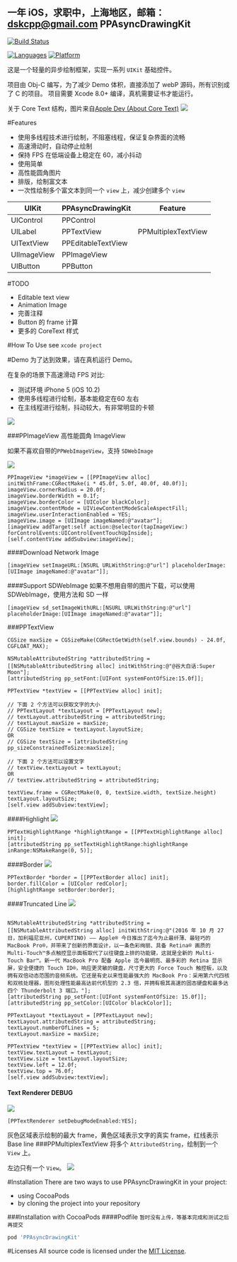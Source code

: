 一年 iOS，求职中，上海地区，邮箱：dskcpp@gmail.com
PPAsyncDrawingKit
------------------------
[![Build Status](https://travis-ci.org/DSKcpp/PPAsyncDrawingKit.svg?branch=master)](https://travis-ci.org/DSKcpp/PPAsyncDrawingKit)

[![Languages](https://img.shields.io/badge/languages-ObjC%20%7C%20Swift-blue.svg)](https://github.com/DSKcpp/PPAsyncDrawingKit)
[![Platform](https://img.shields.io/badge/platforms-iOS%207.0%2B-blue.svg)](https://github.com/DSKcpp/PPAsyncDrawingKit)


这是一个轻量的异步绘制框架，实现一系列 `UIKit` 基础控件。

项目由 Obj-C 编写，为了减少 Demo 体积，直接添加了 webP 源码，所有识别成了 C 的项目。
项目需要 Xcode 8.0+ 编译，真机需要证书才能运行。

关于 Core Text 结构，图片来自[Apple Dev (About Core Text)](https://developer.apple.com/library/content/documentation/StringsTextFonts/Conceptual/CoreText_Programming/Introduction/Introduction.html#//apple_ref/doc/uid/TP40005533-CH1-SW1)
![](https://developer.apple.com/library/content/documentation/StringsTextFonts/Conceptual/CoreText_Programming/Art/core_text_arch_2x.png)

#Features
* 使用多线程技术进行绘制，不阻塞线程，保证复杂界面的流畅
* 高速滑动时，自动停止绘制
* 保持 FPS 在低端设备上稳定在 60，减小抖动
* 使用简单
* 高性能圆角图片
* 排版，绘制富文本
* 一次性绘制多个富文本到同一个 `view` 上，减少创建多个 `view`


| UIKit | PPAsyncDrawingKit | Feature |
| --- | --- | --- |
| UIControl | PPControl |   |
| UILabel | PPTextView  | PPMultiplexTextView |
| UITextView | PPEditableTextView |   |
| UIImageView | PPImageView  |
| UIButton | PPButton |   |


#TODO
* Editable text view
* Animation Image
* 完善注释
* Button 的 frame 计算
* 更多的 CoreText 样式

#How To Use
see `xcode project`

#Demo
为了达到效果，请在真机运行 Demo。

在复杂的场景下高速滑动 FPS 对比:

* 测试环境 iPhone 5 (iOS 10.2)
* 使用多线程进行绘制，基本能稳定在60 左右
* 在主线程进行绘制，抖动较大，有非常明显的卡顿

![](http://ww4.sinaimg.cn/large/9bffd8f9jw1fcde9s4ac1j20jy0jsdh7.jpg)

###PPImageView
高性能圆角 ImageView

如果不喜欢自带的`PPWebImageView`，支持 `SDWebImage`

![](http://ww4.sinaimg.cn/large/9bffd8f9gw1fbk3ht0t1zj20a108btat.jpg)

```Obj-C
PPImageView *imageView = [[PPImageView alloc] initWithFrame:CGRectMake(i * 45.0f, 5.0f, 40.0f, 40.0f)];
imageView.cornerRadius = 20.0f;
imageView.borderWidth = 0.1f;
imageView.borderColor = [UIColor blackColor];
imageView.contentMode = UIViewContentModeScaleAspectFill;
imageView.userInteractionEnabled = YES;
imageView.image = [UIImage imageNamed:@"avatar"];
[imageView addTarget:self action:@selector(tapImageView:) forControlEvents:UIControlEventTouchUpInside];
[self.contentView addSubview:imageView];

```
####Download Network Image

```Obj-C
[imageView setImageURL:[NSURL URLWithString:@"url"] placeholderImage:[UIImage imageNamed:@"avatar"]];
```
####Support SDWebImage
如果不想用自带的图片下载，可以使用 SDWebImage，使用方法和 SD 一样
```Obj-C
[imageView sd_setImageWithURL:[NSURL URLWithString:@"url"] placeholderImage:[UIImage imageNamed:@"avatar"]];
```

###PPTextView
```Obj-C
CGSize maxSize = CGSizeMake(CGRectGetWidth(self.view.bounds) - 24.0f, CGFLOAT_MAX);

NSMutableAttributedString *attributedString = [[NSMutableAttributedString alloc] initWithString:@"@谷大白话:Super Moon"];
[attributedString pp_setFont:[UIFont systemFontOfSize:15.0f]];

PPTextView *textView = [[PPTextView alloc] init];

// 下面 2 个方法可以获取文字的大小
// PPTextLayout *textLayout = [PPTextLayout new];
// textLayout.attributedString = attributedString;
// textLayout.maxSize = maxSize;
// CGSize textSize = textLayout.layoutSize;
OR
// CGSize textSize = [attributedString pp_sizeConstrainedToSize:maxSize];

// 下面 2 个方法可以设置文字
// textView.textLayout = textLayout;
OR
// textView.attributedString = attributedString;

textView.frame = CGRectMake(0, 0, textSize.width, textSize.height) textLayout.layoutSize;
[self.view addSubview:textView];
```
####Highlight
![](http://wx1.sinaimg.cn/mw690/9bffd8f9gy1fc3swnwu13j20cs01omwy.jpg)

```Obj-C
PPTextHighlightRange *highlightRange = [[PPTextHighlightRange alloc] init];
[attributedString pp_setTextHighlightRange:highlightRange inRange:NSMakeRange(0, 5)];
```
####Border
![](http://wx1.sinaimg.cn/mw690/9bffd8f9gy1fc3swo0s44j20cs01omwy.jpg)

```Obj-C
PPTextBorder *border = [[PPTextBorder alloc] init];
border.fillColor = [UIColor redColor];
[highlightRange setBorder:border];
```
####Truncated Line
![](http://wx2.sinaimg.cn/large/9bffd8f9gy1fc3swnrx05j20ku066wes.jpg)

```Obj-C
    
NSMutableAttributedString *attributedString = [[NSMutableAttributedString alloc] initWithString:@"(2016 年 10 月 27 日，加利福尼亚州，CUPERTINO) —— Apple® 今日推出了迄今为止最纤薄、最轻巧的 MacBook Pro®，并带来了创新的界面设计，以一条色彩绚丽、具备 Retina® 画质的 Multi-Touch™多点触控显示面板取代了以往键盘上排的功能键，这就是全新的 Multi-Touch Bar™。新一代 MacBook Pro 配备 Apple 迄今最明亮、最多彩的 Retina 显示屏，安全便捷的 Touch ID®，响应更灵敏的键盘，尺寸更大的 Force Touch 触控板，以及拥有双倍动态范围的音频系统。它还是有史以来性能最强大的 MacBook Pro：采用第六代四核和双核处理器，图形处理性能最高达前代机型的 2.3 倍，并拥有极其高速的固态硬盘和最多达四个 Thunderbolt 3 端口。"];
[attributedString pp_setFont:[UIFont systemFontOfSize: 15.0f]];
[attributedString pp_setColor:[UIColor blackColor]];
    
PPTextLayout *textLayout = [PPTextLayout new];
textLayout.attributedString = attributedString;
textLayout.numberOfLines = 5;
textLayout.maxSize = maxSize;
    
PPTextView *textView = [[PPTextView alloc] init];
textView.textLayout = textLayout;
textView.size = textLayout.layoutSize;
textView.left = 12.0f;
textView.top = 76.0f;
[self.view addSubview:textView];
```

#### Text Renderer DEBUG
![](http://ww4.sinaimg.cn/large/9bffd8f9jw1fcdbxioilij20ku05b3z7.jpg)

```Obj-C
[PPTextRenderer setDebugModeEnabled:YES];
```
灰色区域表示绘制的最大 frame，黄色区域表示文字的真实 frame，红线表示 Base line
###PPMultiplexTextView
将多个 `AttributedString`，绘制到一个 `View` 上。

左边只有一个 `View`。
![](http://ww4.sinaimg.cn/large/9bffd8f9gw1fbi1ji8hbyj21kw0u67fm.jpg)

#Installation
There are two ways to use PPAsyncDrawingKit in your project:

* using CocoaPods
* by cloning the project into your repository

###Installation with CocoaPods
####Podfile
`暂时没有上传，等基本完成和测试之后再提交`
``` Ruby
pod 'PPAsyncDrawingKit'
```

#Licenses
All source code is licensed under the [MIT License](https://raw.githubusercontent.com/DSKcpp/PPAsyncDrawingKit/master/LICENSE).






